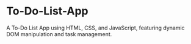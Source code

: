 # To-Do-List-App
A To-Do List App using HTML, CSS, and JavaScript, featuring dynamic DOM manipulation and task management.
